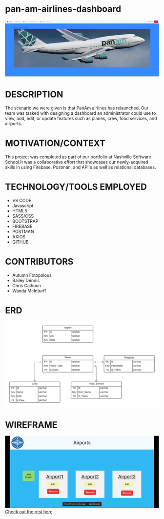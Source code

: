 # pan-am-airlines-dashboard

![giffy](images/demoPanAm.gif)

# DESCRIPTION
 The scenario we were given is that PanAm airlines has relaunched. Our team was tasked with designing a dashboard an administrator could use to view, add, edit, or update features such as planes, crew, food services, and airports.

# MOTIVATION/CONTEXT
This project was completed as part of our portfolio at Nashville Software School.It was a collaborative effort that showcases our newly-acquired skills in using Firebase, Postman, and API's as well as relational databases. 

# TECHNOLOGY/TOOLS EMPLOYED
  - VS CODE
  - Javascript
  - HTML5
  - SASS/CSS
  - BOOTSTRAP
  - FIREBASE
  - POSTMAN
  - AXIOS
  - GITHUB

# CONTRIBUTORS
 - Autumn Fotopolous
 - Bailey Dennis
 - Chris Calhoun
 - Wanda McInturff

# ERD
![erd](images/PanAmERD.jpeg)

# WIREFRAME
![wireframe](images/PanAmFigmaSample.png)
[Check out the rest here](https://www.figma.com/file/9y9GwujaCg3Rzr5w2QCHra/PanAm?node-id=0%3A1)

